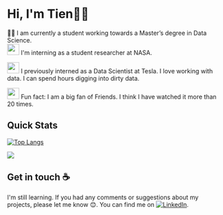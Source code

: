 # Hi, I'm Tien👋:handshake: 
  
 🧑‍🎓 I am currently a student working towards a Master’s degree in Data Science.  
<img src="https://media.giphy.com/media/o0vwzuFwCGAFO/giphy.gif" width="28" height="26" /> I'm interning as a student researcher at NASA.

<img src="https://media.giphy.com/media/nCVVpakhBTwBi/giphy.gif" width="28" height="26" /> I previously interned as a Data Scientist at Tesla. I love working with data. I can spend hours digging into dirty data.   
  
<img src="https://media.giphy.com/media/YnBntKOgnUSBkV7bQH/giphy.gif" width="28" height="26" /> Fun fact: I am a big fan of Friends. I think I have watched it more than 20 times.

## Quick Stats
[![Top Langs](https://github-readme-stats.vercel.app/api/top-langs/?username=4tiennguyen&theme=radical&layout=compact)](https://github.com/anuraghazra/github-readme-stats)
<!-- ![Tien's GitHub stats](https://github-readme-stats.vercel.app/api?username=4tiennguyen&show_icons=true&theme=radical)  -->
![](https://komarev.com/ghpvc/?username=4tiennguyen&color=green)
## Get in touch ☕
I'm still learning. If you had any comments or suggestions about my projects, please let me know :blush:. You can find me on [![LinkedIn][1.2]][1].

<!-- Icons -->

[1.2]: https://raw.githubusercontent.com/MartinHeinz/MartinHeinz/master/linkedin-3-16.png (LinkedIn icon without padding)

<!-- Links to your social media accounts -->

[1]: https://www.linkedin.com/in/4tiennguyen/
<!--
**4tiennguyen/4tiennguyen** is a ✨ _special_ ✨ repository because its `README.md` (this file) appears on your GitHub profile.

Here are some ideas to get you started:

- 🔭 I’m currently working on ...
- 🌱 I’m currently learning ...
- 👯 I’m looking to collaborate on ...
- 🤔 I’m looking for help with ...
- 💬 Ask me about ...
- 📫 How to reach me: ...
- 😄 Pronouns: ...
-  ...
-->
